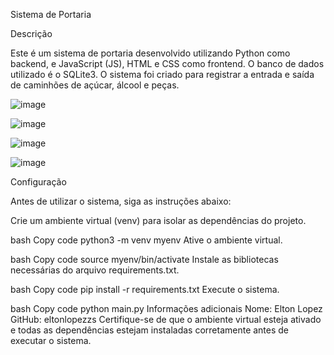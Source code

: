 Sistema de Portaria

Descrição

Este é um sistema de portaria desenvolvido utilizando Python como backend, e JavaScript (JS), HTML e CSS como frontend. O banco de dados utilizado é o SQLite3. O sistema foi criado para registrar a entrada e saída de caminhões de açúcar, álcool e peças.


![image](https://github.com/EltonLopezzs/Sistema_Portaria/assets/115669349/1f00b5ba-6e93-4f08-93f8-354b06bae299)

![image](https://github.com/EltonLopezzs/Sistema_Portaria/assets/115669349/9fd5ab74-3b02-4408-99e8-8844163771fd)

![image](https://github.com/EltonLopezzs/Sistema_Portaria/assets/115669349/08527bd6-a60f-438a-a424-da1e4ae98186)

![image](https://github.com/EltonLopezzs/Sistema_Portaria/assets/115669349/a13c7b7d-f0f8-4504-929f-537656823d86)


Configuração

Antes de utilizar o sistema, siga as instruções abaixo:

Crie um ambiente virtual (venv) para isolar as dependências do projeto.

bash
Copy code
python3 -m venv myenv
Ative o ambiente virtual.

bash
Copy code
source myenv/bin/activate
Instale as bibliotecas necessárias do arquivo requirements.txt.

bash
Copy code
pip install -r requirements.txt
Execute o sistema.

bash
Copy code
python main.py
Informações adicionais
Nome: Elton Lopez
GitHub: eltonlopezzs
Certifique-se de que o ambiente virtual esteja ativado e todas as dependências estejam instaladas corretamente antes de executar o sistema.
